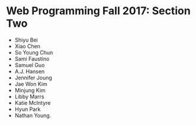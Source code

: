 # Web Programming Fall 2017: Section Two

* Shiyu Bei
* Xiao Chen
* So Young Chun
* Sami Faustino
* Samuel Guo
* A.J. Hansen
* Jennifer Joung
* Jae Won Kim
* Minjung Kim
* Libby Marrs
* Katie McIntyre
* Hyun Park
* Nathan Young.
